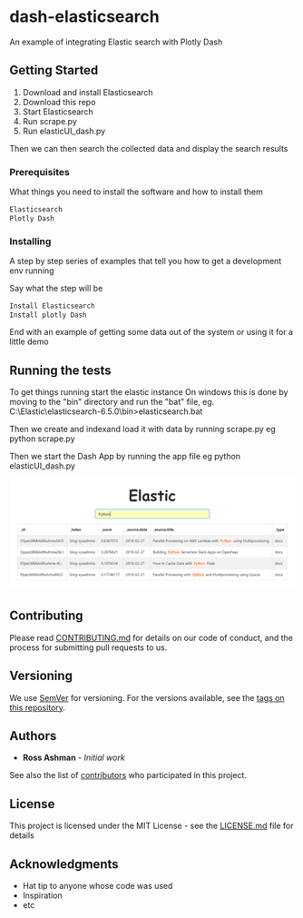 # dash-elasticsearch

An example of integrating Elastic search with Plotly Dash

## Getting Started

1. Download and install Elasticsearch
2. Download this repo
3. Start Elasticsearch
4. Run scrape.py
4. Run elasticUI_dash.py

Then we can then search the collected data and display the search results


### Prerequisites

What things you need to install the software and how to install them

```
Elasticsearch
Plotly Dash
```

### Installing

A step by step series of examples that tell you how to get a development env running

Say what the step will be

```
Install Elasticsearch
Install plotly Dash
```


End with an example of getting some data out of the system or using it for a little demo

## Running the tests

To get things running start the elastic instance
On windows this is done by moving to the "bin" directory and run the "bat" file, eg.
C:\Elastic\elasticsearch-6.5.0\bin>elasticsearch.bat

Then we create and indexand load it with data by running scrape.py eg
python scrape.py

Then we start the Dash App by running the app file eg
python elasticUI_dash.py

![Alt text](demo.png?raw=true "Optional Title")
## Contributing

Please read [CONTRIBUTING.md](https://gist.github.com/PurpleBooth/b24679402957c63ec426) for details on our code of conduct, and the process for submitting pull requests to us.

## Versioning

We use [SemVer](http://semver.org/) for versioning. For the versions available, see the [tags on this repository](https://github.com/your/project/tags). 

## Authors

* **Ross Ashman** - *Initial work* 

See also the list of [contributors](https://github.com/your/project/contributors) who participated in this project.

## License

This project is licensed under the MIT License - see the [LICENSE.md](LICENSE.md) file for details

## Acknowledgments

* Hat tip to anyone whose code was used
* Inspiration
* etc

